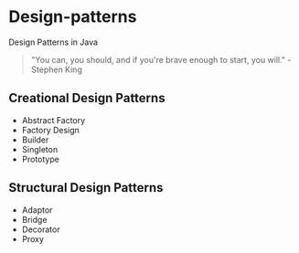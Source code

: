 # Design-patterns
Design Patterns in Java
> "You can, you should, and if you're brave enough to start, you will." -Stephen King

## Creational Design Patterns
  - Abstract Factory
  - Factory Design
  - Builder
  - Singleton
  - Prototype

## Structural Design Patterns
  - Adaptor
  - Bridge
  - Decorator
  - Proxy




